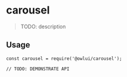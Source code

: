 # carousel

> TODO: description

## Usage

```
const carousel = require('@owlui/carousel');

// TODO: DEMONSTRATE API
```
